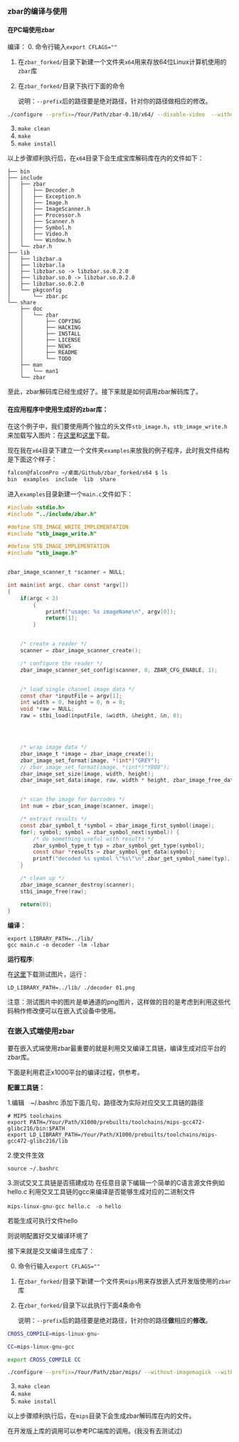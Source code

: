 ### zbar的编译与使用

#### 在PC端使用zbar

编译：
0. 命令行输入`export CFLAGS=""` 

1. 在`zbar_forked/`目录下新建一个文件夹`x64`用来存放64位Linux计算机使用的`zbar`库

2. 在`zbar_forked/`目录下执行下面的命令

   说明：`--prefix`后的路径要是绝对路径，针对你的路径做相应的修改。
``` bash
./configure --prefix=/Your/Path/zbar-0.10/x64/ --disable-video  --without-imagemagick --without-qt --without-gtk --without-python --enable-video=no --without-x --without-jpeg
```
3. `make clean`
4. `make`
5. `make install`

以上步骤顺利执行后，在`x64`目录下会生成宝库解码库在内的文件如下：

```
├── bin
├── include
│   ├── zbar
│   │   ├── Decoder.h
│   │   ├── Exception.h
│   │   ├── Image.h
│   │   ├── ImageScanner.h
│   │   ├── Processor.h
│   │   ├── Scanner.h
│   │   ├── Symbol.h
│   │   ├── Video.h
│   │   └── Window.h
│   └── zbar.h
├── lib
│   ├── libzbar.a
│   ├── libzbar.la
│   ├── libzbar.so -> libzbar.so.0.2.0
│   ├── libzbar.so.0 -> libzbar.so.0.2.0
│   ├── libzbar.so.0.2.0
│   └── pkgconfig
│       └── zbar.pc
└── share
    ├── doc
    │   └── zbar
    │       ├── COPYING
    │       ├── HACKING
    │       ├── INSTALL
    │       ├── LICENSE
    │       ├── NEWS
    │       ├── README
    │       └── TODO
    ├── man
    │   └── man1
    └── zbar

```

至此，zbar解码库已经生成好了。接下来就是如何调用zbar解码库了。

#### **在应用程序中使用生成好的zbar库**：

在这个例子中，我们要使用两个独立的头文件`stb_image.h`，`stb_image_write.h` 来加载写入图片：在[这里](https://github.com/nothings/stb/blob/master/stb_image.h)和[这里](https://github.com/nothings/stb/blob/master/stb_image_write.h)下载。

现在我在`x64`目录下建立一个文件夹`examples`来放我的例子程序，此时我文件结构是下面这个样子：

```bash
falcon@falconPro ~/桌面/Github/zbar_forked/x64 $ ls
bin  examples  include  lib  share
```

进入`examples`目录新建一个`main.c`文件如下：

```c
#include <stdio.h>
#include "../include/zbar.h"

#define STB_IMAGE_WRITE_IMPLEMENTATION
#include "stb_image_write.h"

#define STB_IMAGE_IMPLEMENTATION
#include "stb_image.h"


zbar_image_scanner_t *scanner = NULL;

int main(int argc, char const *argv[])
{
	if(argc < 2) 
		{
			printf("usage: %s imageName\n", argv[0]);
			return(1);
		}


	/* create a reader */
    scanner = zbar_image_scanner_create();

    /* configure the reader */
    zbar_image_scanner_set_config(scanner, 0, ZBAR_CFG_ENABLE, 1);


	/* load single channel image data */
	const char *inputFile = argv[1];
	int width = 0, height = 0, n = 0;
	void *raw = NULL;
	raw = stbi_load(inputFile, &width, &height, &n, 0);




    /* wrap image data */
    zbar_image_t *image = zbar_image_create();
    zbar_image_set_format(image, *(int*)"GREY");
    // zbar_image_set_format(image, *(int*)"Y800");
    zbar_image_set_size(image, width, height);
    zbar_image_set_data(image, raw, width * height, zbar_image_free_data);


    /* scan the image for barcodes */
    int num = zbar_scan_image(scanner, image);

    /* extract results */
    const zbar_symbol_t *symbol = zbar_image_first_symbol(image);
    for(; symbol; symbol = zbar_symbol_next(symbol)) {
        /* do something useful with results */
        zbar_symbol_type_t typ = zbar_symbol_get_type(symbol);
        const char *results = zbar_symbol_get_data(symbol);
        printf("decoded %s symbol \"%s\"\n",zbar_get_symbol_name(typ), results);
    }

    /* clean up */
    zbar_image_scanner_destroy(scanner);
	stbi_image_free(raw);

	return(0);
}
```

**编译**：

```
export LIBRARY_PATH=../lib/
gcc main.c -o decoder -lm -lzbar 
```

**运行程序**:

在[这里](pic/)下载测试图片，运行：

```
LD_LIBRARY_PATH=../lib/ ./decoder 01.png
```

注意：测试图片中的图片是单通道的png图片，这样做的目的是考虑到利用这些代码稍作修改便可以在嵌入式设备中使用。



### 在嵌入式端使用zbar

要在嵌入式端使用zbar最重要的就是利用交叉编译工具链，编译生成对应平台的zbar库。

下面是利用君正x1000平台的编译过程，供参考。

**配置工具链：**

1.编辑　~/.bashrc
添加下面几句，路径改为实际对应交叉工具链的路径
```
# MIPS toolchains
export PATH=/Your/Path/X1000/prebuilts/toolchains/mips-gcc472-glibc216/bin:$PATH
export LD_LIBRARY_PATH=/Your/Path/X1000/prebuilts/toolchains/mips-gcc472-glibc216/lib
```
2.使文件生效
```
source ~/.bashrc
```
3.测试交叉工具链是否搭建成功
在任意目录下编辑一个简单的C语言源文件例如
hello.c
利用交叉工具链的gcc来编译是否能够生成对应的二进制文件
```
mips-linux-gnu-gcc hello.c　-o hello 
```
若能生成可执行文件hello

则说明配置好交叉编译环境了

接下来就是交叉编译生成库了：

0. 命令行输入`export CFLAGS=""` 

1. 在`zbar_forked/`目录下新建一个文件夹`mips`用来存放嵌入式开发版使用的`zbar`库

2. 在`zbar_forked/`目录下以此执行下面4条命令

   说明：`--prefix`后的路径要是绝对路径，针对你的路径**做**相应的**修改**。
``` bash
CROSS_COMPILE=mips-linux-gnu-

CC=mips-linux-gnu-gcc

export CROSS_COMPILE CC

./configure --prefix=/Your/Path/zbar/mips/ --without-imagemagick --without-qt --without-gtk --without-python --enable-video=no --without-x --without-jpeg  --enable-pthread=no --host=mips --target=mips-linux
```
3. `make clean`
4. `make`
5. `make install`

以上步骤顺利执行后，在`mips`目录下会生成zbar解码库在内的文件。

在开发版上库的调用可以参考PC端库的调用。(我没有去测试过)